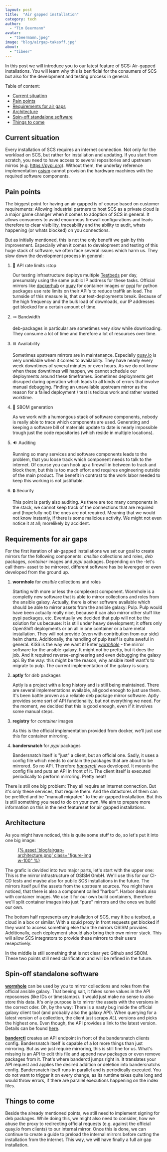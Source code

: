```yaml
---
layout: post
title:  "Air gapped installation"
category: tech
author:
  - "Tim Beermann"
avatar:
  - "tbeermann.jpeg"
image: "blog/airgap-takeoff.jpg"
about:
  - "tibeer"
---
```


In this post we will introduce you to our latest feature of SCS: Air-gapped installations.
You will learn why this is benificial for the consumers of SCS but also for the development and testing process in general.

Table of content:

- [Current situation](#current-situation)
- [Pain points](#pain-points)
- [Requirements for air gaps](#requirements-for-air-gaps)
- [Architecture](#architecture)
- [Spin-off standalone software](#spin-off-standalone-software)
- [Things to come](#things-to-come)

## Current situation

Every installation of SCS requires an internet connection. Not only for the workload on SCS, but rather for installation and updating. If you start from scratch, you need to have access to several repositories and upstream mirros (e.g. <https://pypi.org>). Without them, the underlay reference implementation [osism](https://github.com/osism) cannot provision the hardware machines with the required software components.

## Pain points

The biggest point for having an air gapped is of course based on customer requirements: Allowing industrial partners to host SCS as a private cloud is a major game changer when it comes to adoption of SCS in general. It allows consumers to avoid enourmous firewall configurations and leads therefore to clear visibility, traceability and the ability to audit, whats happening (or whats blocked) on you connections.

But as initially mentioned, this is not the only benefit we gain by this improvement. Especially when it comes to development and testing of this huge stack of software, we often face several issues which harm us. They slow down the development process in general:

1. 🛑 API rate limits :stop

    Our testing infrastructure deploys multiple [Testbeds](https://github.com/osism/testbed) per day, presumably using the same public IP address for these tasks. Official mirrors like [dockerhub](hub.docker.com) or [quay](quay.io) for container images or [pypi](pypi.org) for python packages use rate limits on their API's to reduce traffik an load. The turnside of this measure is, that our test-deployments break. Because of the high frequency and the bulk load of downloads, our IP addresses get blocked for a certain amount of time.

2. 🪢 Bandwidth

    deb-packages in particular are sometimes very slow while downloading. They consume a lot of time and therefore a lot of resources over time.

3. ⏸️ Availability

    Sometimes upstream mirrors are in maintanance. Especially [quay.io](https://quay.io) is very unreliable when it comes to availability. They have nearly every week downtimes of several minutes or even hours. As we do not know when these downtimes will happen, we cannot schedule our deployments around these timeframes. Sometimes deployments get disruped during operation which leads to all kinds of errors that involve manual debugging. Finding an unavailable upstream mirror as the reason for a failed deployment / test is tedious work and rather wasted worktime.

4. 📖 SBOM generation

    As we work with a humongous stack of software components, nobody is really able to trace which components are used. Generating and keeping a software bill of materials update to date is nearly impossible trough just the code repositories (which reside in multiple locations).

5. 🔉 Auditing

    Running so many services and software components leads to the problem, that you loose track which component needs to talk to the internet. Of course you can hook up a firewall in between to track and block them, but this is too much effort and requires engineering outside of the main product. The benefit in contrast to the work labor needed to keep this working is not justifiable.

6. 🔒 Security

    This point is partly also auditing. As there are too many components in the stack, we cannot keep track of the connections that are required and (hopefully not) the ones are not required. Meaning that we would not know instantly, if there is some malicious activity. We might not even notice it at all; morelikely by accident.

## Requirements for air gaps

For the first iteration of air-gapped installations we set our goal to create mirrors for the following components: _ansible_ collections and roles, _deb_ packages, _container_ images and _pypi_ packages. Depending on the -let's call them- asset to be mirrored, different software has be levereged or even developed from the ground up.

1. __wormhole__ for _ansible_ collections and roles

    Starting with more or less the complexest component. Wormhole is a completly new software that is able to mirror collections and roles from the ansible galaxy. Actually, there is other software available which should be able to mirror assets from the ansible galaxy: Pulp. Pulp would have been actually really nice, because it can also mirror other stuff like pypi packages, etc. Eventually we decided that pulp will not be the solution for us because: It is still under heavy development; it offers only OpenShift deployments or an all in one container or a bare metal installation. They will not provide (even with contribution from our side) helm charts. Additionally, the handling of pulp itself is quite aweful in general. KISS is the way we want it! Enter [_wormhole_](github.com/osism/python-ansible-wormhole) - the mirror software for the ansible-galaxy. It might not be pretty, but it does the job. And it required reverse-engineering and even debugging the galaxy api. By the way: this might be the reason, why ansible itself want's to migrate to pulp. The current implementation of the galaxy is scary.

2. __aptly__ for _deb_ packages

    Aptly is a project with a long history and is still being maintained. There are several implementations evailable, all good enough to just use them. It's been battle proven as a reliable deb package mirror software. Aptly provides some sort of API functionality, but not everything we need. For the moment, we decided that this is good enough, even if it involves some manual steps.

3. __registry__ for _container_ images

    As this is the official implementation provided from docker, we'll just use this for container mirroring.

4. __bandersnatch__ for _pypi_ packages

    Bandersnatch itself is "just" a client, but an official one. Sadly, it uses a config file which needs to contain the packages that are about to be mirrored. So no API. Therefore [_banderctl_](github.com/osism/python-banderctl) was developed. It mounts the config file and puts an API in front of it. The client itself is executed periodically to perform mirroring. Pretty neat!

There is still one big problem: They all require an internet connection. But it's only these services, that require them. And the datastores of them can be prefilled and be "manuall migrated" to the air gapped installation. But this is still something you need to do on your own. We aim to prepare more information on this in the next featureset for air gapped installations.

## Architecture

As you might have noticed, this is quite some stuff to do, so let's put it into one big image:

<figure class="figure mx-auto d-block" style="width:50%">
  <a href="{% asset "blog/airgap-architecture.png" @path %}">
    {% asset 'blog/airgap-architecture.png' class="figure-img w-100" %}
  </a>
</figure>

The grafic is devided into two major parts, let's start with the upper one: This is the mirror infrastructure of OSISM GmbH. We'll use this for our CI-CD tests and maybe also for public SCS installations in the future. The mirrors itself pull the assets from the upstream sources. You might have noticed, that there is also a component called "harbor". Harbor deals also with container images. We use it for our own build containers, therefore we'll split container images into just "pure" mirrors and the ones we build our own.

The bottom half represents any installation of SCS, may it be a testbed, a cloud in a box or similar. With a squid proxy in front requests get blocked if they want to access something else than the mirrors OSISM provides. Additionally, each deployment should also bring their own mirror stack. This will allow SCS integrators to provide these mirrors to their users resepctively.

In the middle is still something that is not clear yet: Github and SBOM. These two points still need clarification and will be refined in the future.

## Spin-off standalone software

[__wormhole__](github.com/osism/python-ansible-wormhole) can be used by you to mirror collections and roles from the official ansible galaxy. That beeing sait, it fakes some values in the API reposonses (like IDs or timestamps). It would just make no sense to also store this data. It's only purpose is to mirror the assets with the versions in the correct oder. Oh, by the way: There is a nasty bug inside the official galaxy client tool (and probably also the galaxy API). When querying for a latest version of a collection, the client just scraps _ALL_ versions and picks the highest one. Even though, the API provides a link to the latest version. Details can be found [here](https://github.com/ansible/ansible/issues/79467).

[__banderctl__](github.com/osism/python-banderctl) creates an API endpoint in front of the bandersnatch clients config. Bandersnatch itself is capable of a lot more things than just mirroring. But as we just require mirroring, this is still fine for us. What's missing is an API to edit this file and append new packages or even remove packages from it. That's where banderctl jumps right in. It translates your API request and applies the desired addition or deletion into bandersnatchs config. Bandersnatch itself runs in parallel and is periodically executed. You do not want to trigger it on every change, as its runtime takes quite long and would throw errors, if there are parallel executions happening on the index files.

## Things to come

Beside the already mentioned points, we still need to implement signing for deb packages. While doing this, we might also need to consider, how we abuse the proxy to redirecting official requests (e.g. against the official quay.io from clients) to our internal mirror. Once this is done, we can continue to create a guide to preload the internal mirrors before cutting the installation from the internet. This way, we will have finally a full air gap installation.
